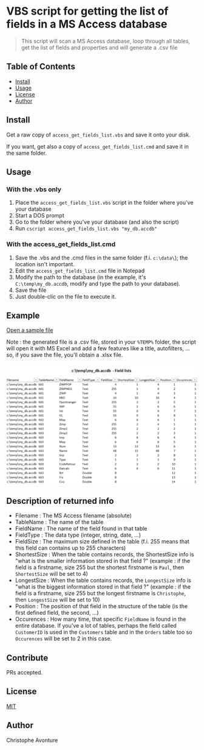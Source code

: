 # VBS script for getting the list of fields in a MS Access database

> This script will scan a MS Access database, loop through all tables, get the list of fields and properties and will generate a .csv file

## Table of Contents

- [Install](#install)
- [Usage](#usage)
- [License](#license)
- [Author](#author)

## Install

Get a raw copy of `access_get_fields_list.vbs` and save it onto your disk.

If you want, get also a copy of `access_get_fields_list.cmd` and save it in the same folder.

## Usage

### With the .vbs only

1. Place the `access_get_fields_list.vbs` script in the folder where you've your database
2. Start a DOS prompt
3. Go to the folder where you've your database (and also the script)
4. Run `cscript access_get_fields_list.vbs "my_db.accdb"`

### With the access_get_fields_list.cmd

1. Save the .vbs and the .cmd files in the same folder (f.i. `c:\data\`); the location isn't important.
2. Edit the `access_get_fields_list.cmd` file in Notepad
3. Modify the path to the database (in the example, it's `C:\temp\my_db.accdb`, modify and type the path to your database).
4. Save the file
5. Just double-clic on the file to execute it.

## Example

[Open a sample file](sample.xlsx)

Note : the generated file is a .csv file, stored in your `%TEMP%` folder, the script will open it with MS Excel and add a few features like a title, autofilters, ... so, if you save the file, you'll obtain a .xlsx file.

![](sample.png)

## Description of returned info

* Filename : The MS Access filename (absolute)
* TableName : The name of the table
* FieldName : The name of the field found in that table
* FieldType : The data type (integer, string, date, ...)
* FieldSize : The maximum size defined in the table (f.i. 255 means that this field can contains up to 255 characters)
* ShortestSize : When the table contains records, the ShortestSize info is "what is the smaller information stored in that field ?" (example : if the field is a firstname, size 255 but the shortest firstname is `Paul`, then `ShortestSize` will be set to 4)
* LongestSize : When the table contains records, the `LongestSize` info is "what is the biggest information stored in that field ?" (example : if the field is a firstname, size 255 but the longest firstname is `Christophe`, then `LongestSize` will be set to 10)
* Position : The position of that field in the structure of the table (is the first defined field, the second, ...)
* Occurences : How many time, that specific `FieldName` is found in the entire database. If you've a lot of tables, perhaps the field called `CustomerID` is used in the `Customers` table and in the `Orders` table too so `Occurences` will be set to 2 in this case.

## Contribute

PRs accepted.

## License

[MIT](LICENSE)

## Author

Christophe Avonture